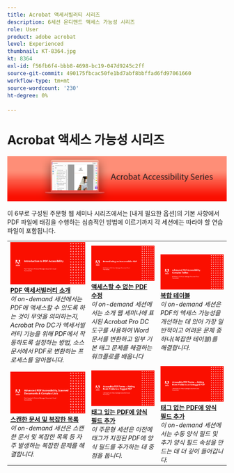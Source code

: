 ```yaml
---
title: Acrobat 액세서빌러티 시리즈
description: 6세션 온디맨드 액세스 가능성 시리즈
role: User
product: adobe acrobat
level: Experienced
thumbnail: KT-8364.jpg
kt: 8364
exl-id: f56fb6f4-bbb8-4698-bc19-047d9245c2ff
source-git-commit: 490175fbcac50fe1bd7abf8bbffad6fd97061660
workflow-type: tm+mt
source-wordcount: '230'
ht-degree: 0%

---
```


# Acrobat 액세스 가능성 시리즈

![Acrobat 액세스 가능성 시리즈 이미지](../assets/Hero_Accessibility.png)

이 6부로 구성된 주문형 웹 세미나 시리즈에서는 [내게 필요한 옵션]의 기본 사항에서 PDF 파일에 태깅을 수행하는 심층적인 방법에 이르기까지 각 세션에는 따라야 할 연습 파일이 포함됩니다.

<table style="table-layout:fixed">
<tr>
  <td>
    <a href="accessibilitysession1.md">
      <img alt="PDF 액세서빌러티 소개" src="../assets/Accessibilitysession1_1280.png" />
    </a>
    <div>
    <a href="accessibilitysession1.md"><strong>PDF 액세서빌러티 소개</strong></a>
    </div>
    <em>이 on-demand 세션에서는 PDF에 액세스할 수 있도록 하는 것이 무엇을 의미하는지, Acrobat Pro DC가 액세서빌러티 기능을 위해 PDF에서 작동하도록 설정하는 방법, 소스 문서에서 PDF로 변환하는 프로세스를 알아봅니다.</em>
    <br>
  </td>
  <td>
    <a href="accessibilitysession2.md">
      <img alt="액세스할 수 없는 PDF 수정" src="../assets/Accessibilitysession2_1280.png" />
    </a>
    <div>
    <a href="accessibilitysession2.md"><strong>액세스할 수 없는 PDF 수정</strong></a>
    </div>
    <em>이 on-demand 세션에서는 소개 웹 세미나에 표시된 Acrobat Pro DC 도구를 사용하여 Word 문서를 변환하고 일부 기본 태그 문제를 해결하는 워크플로를 배웁니다</em>
    <br>
  </td>  
  <td>
    <a href="accessibilitysession3.md">
      <img alt="복합 테이블" src="../assets/Accessibilitysession3_1280.png" />
    </a>
    <div>
    <a href="accessibilitysession3.md"><strong>복합 테이블</strong></a>
    </div>
    <em>이 on-demand 세션은 PDF의 액세스 가능성을 개선하는 데 있어 가장 일반적이고 어려운 문제 중 하나(복잡한 테이블)를 해결합니다.</em>
    <br>
  </td>
</tr>
<tr>
  <td>
    <a href="accessibilitysession4.md">
      <img alt="스캔한 문서 및 복잡한 리스트" src="../assets/Accessibilitysession4_1280.png" />
    </a>
    <div>
    <a href="accessibilitysession4.md"><strong>스캔한 문서 및 복잡한 목록</strong></a>
    </div>
    <em>이 on-demand 세션은 스캔한 문서 및 복잡한 목록 등 자주 발생하는 복잡한 문제를 해결합니다.</em>
    <br>
  </td>
  <td>
    <a href="accessibilitysession5.md">
      <img alt="태그 있는 PDF에 양식 필드 추가" src="../assets/Accessibilitysession5_1280.png" />
    </a>
    <div>
    <a href="accessibilitysession5.md"><strong>태그 있는 PDF에 양식 필드 추가</strong></a>
    </div>
    <em>이 주문형 세션은 이전에 태그가 지정된 PDF에 양식 필드를 추가하는 데 중점을 둡니다.</em>
    <br>
  </td>  
  <td>
    <a href="accessibilitysession6.md">
      <img alt="태그 없는 PDF에 양식 필드 추가" src="../assets/Accessibilitysession6_1280.png" />
    </a>
    <div>
    <a href="accessibilitysession6.md"><strong>태그 없는 PDF에 양식 필드 추가</strong></a>
    </div>
    <em>이 on-demand 세션에서는 수동 양식 필드 및 추가 양식 필드 속성을 만드는 데 더 깊이 들어갑니다.</em>
    <br>
  </td> 
</tr>
</table>
